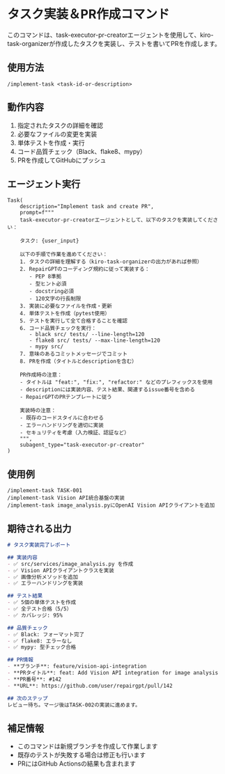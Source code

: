 # タスク実装＆PR作成コマンド

このコマンドは、task-executor-pr-creatorエージェントを使用して、kiro-task-organizerが作成したタスクを実装し、テストを書いてPRを作成します。

## 使用方法
```
/implement-task <task-id-or-description>
```

## 動作内容
1. 指定されたタスクの詳細を確認
2. 必要なファイルの変更を実装
3. 単体テストを作成・実行
4. コード品質チェック（Black、flake8、mypy）
5. PRを作成してGitHubにプッシュ

## エージェント実行
```
Task(
    description="Implement task and create PR",
    prompt=f"""
    task-executor-pr-creatorエージェントとして、以下のタスクを実装してください：
    
    タスク: {user_input}
    
    以下の手順で作業を進めてください：
    1. タスクの詳細を理解する（kiro-task-organizerの出力があれば参照）
    2. RepairGPTのコーディング規約に従って実装する：
       - PEP 8準拠
       - 型ヒント必須
       - docstring必須
       - 120文字の行長制限
    3. 実装に必要なファイルを作成・更新
    4. 単体テストを作成（pytest使用）
    5. テストを実行して全て合格することを確認
    6. コード品質チェックを実行：
       - black src/ tests/ --line-length=120
       - flake8 src/ tests/ --max-line-length=120
       - mypy src/
    7. 意味のあるコミットメッセージでコミット
    8. PRを作成（タイトルとdescriptionを含む）
    
    PR作成時の注意：
    - タイトルは "feat:", "fix:", "refactor:" などのプレフィックスを使用
    - descriptionには実装内容、テスト結果、関連するissue番号を含める
    - RepairGPTのPRテンプレートに従う
    
    実装時の注意：
    - 既存のコードスタイルに合わせる
    - エラーハンドリングを適切に実装
    - セキュリティを考慮（入力検証、認証など）
    """,
    subagent_type="task-executor-pr-creator"
)
```

## 使用例
```
/implement-task TASK-001
/implement-task Vision API統合基盤の実装
/implement-task image_analysis.pyにOpenAI Vision APIクライアントを追加
```

## 期待される出力
```markdown
# タスク実装完了レポート

## 実装内容
- ✅ src/services/image_analysis.py を作成
- ✅ Vision APIクライアントクラスを実装
- ✅ 画像分析メソッドを追加
- ✅ エラーハンドリングを実装

## テスト結果
- ✅ 5個の単体テストを作成
- ✅ 全テスト合格（5/5）
- ✅ カバレッジ: 95%

## 品質チェック
- ✅ Black: フォーマット完了
- ✅ flake8: エラーなし
- ✅ mypy: 型チェック合格

## PR情報
- **ブランチ**: feature/vision-api-integration
- **PRタイトル**: feat: Add Vision API integration for image analysis
- **PR番号**: #142
- **URL**: https://github.com/user/repairgpt/pull/142

## 次のステップ
レビュー待ち。マージ後はTASK-002の実装に進めます。
```

## 補足情報
- このコマンドは新規ブランチを作成して作業します
- 既存のテストが失敗する場合は修正も行います
- PRにはGitHub Actionsの結果も含まれます